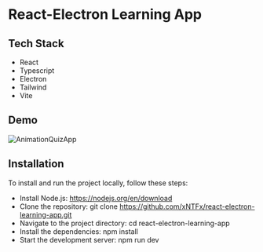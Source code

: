 # React-Electron Learning App

## Tech Stack
- React
- Typescript
- Electron
- Tailwind
- Vite

## Demo 
![AnimationQuizApp](https://github.com/xNTFx/QuizLingo/assets/135262384/eca8049a-87d6-4c87-af32-c02233576b3c)


## Installation
To install and run the project locally, follow these steps:
- Install Node.js: https://nodejs.org/en/download
- Clone the repository: git clone https://github.com/xNTFx/react-electron-learning-app.git
- Navigate to the project directory: cd react-electron-learning-app
- Install the dependencies: npm install
- Start the development server: npm run dev
